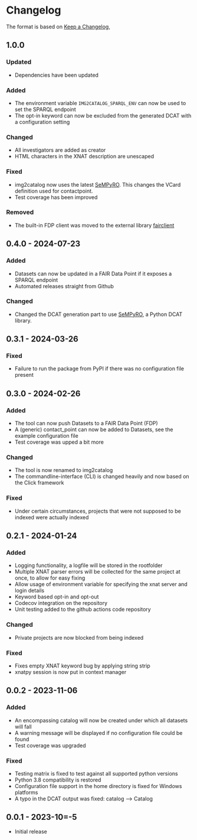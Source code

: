 # Changelog

The format is based on [Keep a Changelog](https://keepachangelog.com/en/1.1.0/),

## 1.0.0

### Updated

* Dependencies have been updated

### Added

* The environment variable `IMG2CATALOG_SPARQL_ENV` can now be used to set the SPARQL endpoint
* The opt-in keyword can now be excluded from the generated DCAT with a configuration setting

### Changed

* All investigators are added as creator
* HTML characters in the XNAT description are unescaped

### Fixed

* img2catalog now uses the latest [SeMPyRO](https://github.com/health-RI/sempyro). This changes
the VCard definition used for contactpoint.
* Test coverage has been improved

### Removed

* The built-in FDP client was moved to the external library [fairclient](https://github.com/health-RI/fairclient)

## 0.4.0 - 2024-07-23

### Added

* Datasets can now be updated in a FAIR Data Point if it exposes a SPARQL endpoint
* Automated releases straight from Github

### Changed

* Changed the DCAT generation part to use [SeMPyRO](https://github.com/health-RI/sempyro), a Python DCAT library.

## 0.3.1 - 2024-03-26

### Fixed

* Failure to run the package from PyPI if there was no configuration file present

## 0.3.0 - 2024-02-26

### Added

* The tool can now push Datasets to a FAIR Data Point (FDP)
* A (generic) contact_point can now be added to Datasets, see the example configuration file
* Test coverage was upped a bit more

### Changed

* The tool is now renamed to img2catalog
* The commandline-interface (CLI) is changed heavily and now based on the Click framework

### Fixed

* Under certain circumstances, projects that were not supposed to be indexed were actually indexed

## 0.2.1 - 2024-01-24

### Added

* Logging functionality, a logfile will be stored in the rootfolder
* Multiple XNAT parser errors will be collected for the same project at once, to allow for easy fixing
* Allow usage of environment variable for specifying the xnat server and login details
* Keyword based opt-in and opt-out
* Codecov integration on the repository
* Unit testing added to the github actions code repository

### Changed

* Private projects are now blocked from being indexed

### Fixed

* Fixes empty XNAT keyword bug by applying string strip
* xnatpy session is now put in context manager

## 0.0.2 - 2023-11-06

### Added

* An encompassing catalog will now be created under which all datasets will fall
* A warning message will be displayed if no configuration file could be found
* Test coverage was upgraded

### Fixed

* Testing matrix is fixed to test against all supported python versions
* Python 3.8 compatibility is restored
* Configuration file support in the home directory is fixed for Windows platforms
* A typo in the DCAT output was fixed: catalog --> Catalog

## 0.0.1 - 2023-10=-5

* Initial release
